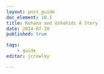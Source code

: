 ```yaml
---
layout: post_guide
doc_element: 10.1
title: Kohana and Ushahidi A Story
date: 2014-07-20
published: true

tags:
	- guide
editor: jcrowley

---
```




